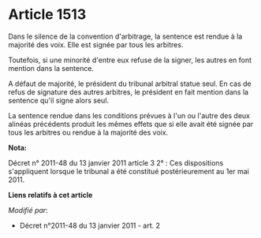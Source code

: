 # Article 1513

Dans le silence de la convention d'arbitrage, la sentence est rendue à la majorité des voix. Elle est signée par tous les
arbitres. 

Toutefois, si une minorité d'entre eux refuse de la signer, les autres en font mention dans la sentence. 

A défaut de majorité, le président du tribunal arbitral statue seul. En cas de refus de signature des autres arbitres, le
président en fait mention dans la sentence qu'il signe alors seul. 

La sentence rendue dans les conditions prévues à l'un ou l'autre des deux alinéas précédents produit les mêmes effets que si
elle avait été signée par tous les arbitres ou rendue à la majorité des voix.

**Nota:**

Décret n° 2011-48 du 13 janvier 2011 article 3 2° : Ces dispositions s'appliquent lorsque le tribunal a été constitué
postérieurement au 1er mai 2011.

**Liens relatifs à cet article**

_Modifié par_:

  - Décret n°2011-48 du 13 janvier 2011 - art. 2
